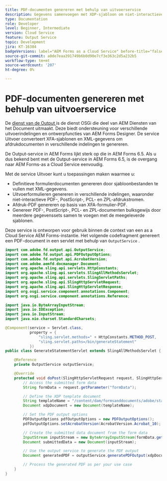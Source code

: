 ```yaml
---
title: PDF-documenten genereren met behulp van uitvoerservice
description: Gegevens samenvoegen met XDP-sjabloon om niet-interactieve PDF te genereren
type: Documentation
role: Developer
level: Beginner, Intermediate
version: Cloud Service
feature: Output Service
topic: Development
jira: KT-16384
badgeVersions: label="AEM Forms as a Cloud Service" before-title="false"
source-git-commit: a0de7eaa391749b6b0d90e7cf3e363c2d5a232b5
workflow-type: tm+mt
source-wordcount: '207'
ht-degree: 0%

---
```



# PDF-documenten genereren met behulp van uitvoerservice

De [ dienst van de Output ](https://javadoc.io/static/com.adobe.aem/aem-forms-sdk-api/2024.07.31.00-240800/com/adobe/fd/output/api/OutputService.html) is de dienst OSGi die deel van AEM Diensten van het Document uitmaakt. Deze biedt ondersteuning voor verschillende uitvoerindelingen en ontwerpfuncties van AEM Forms Designer. De service Uitvoer converteert XFA-sjablonen en XML-gegevens om afdrukdocumenten in verschillende indelingen te genereren.

De Output-service in AEM Forms lijkt sterk op die in AEM Forms 6.5. Als u dus bekend bent met de Output-service in AEM Forms 6.5, is de overgang naar AEM Forms-as a Cloud Service eenvoudig.

Met de service Uitvoer kunt u toepassingen maken waarmee u:

+ Definitieve formulierdocumenten genereren door sjabloonbestanden te vullen met XML-gegevens.
+ Uitvoerformulieren genereren in verschillende indelingen, waaronder niet-interactieve PDF-, PostScript-, PCL- en ZPL-afdrukstromen.
+ Afdruk-PDF genereren op basis van XFA-formulier-PDF.
+ Genereer PDF-, PostScript-, PCL- en ZPL-documenten bulksgewijs door meerdere gegevenssets samen te voegen met de meegeleverde sjablonen.

Deze service is ontworpen voor gebruik binnen de context van een as a Cloud Service AEM Forms-instantie. Het volgende codefragment genereert een PDF-document in een servlet met behulp van `OutputService` .

```java
import com.adobe.fd.output.api.OutputService;
import com.adobe.fd.output.api.PDFOutputOptions;
import com.adobe.fd.output.api.AcrobatVersion;
import com.adobe.aemfd.docmanager.Document;
import org.apache.sling.api.servlets.HttpConstants;
import org.apache.sling.api.servlets.SlingAllMethodsServlet;
import org.apache.sling.api.servlets.SlingServletPaths;
import org.apache.sling.api.SlingHttpServletRequest;
import org.apache.sling.api.SlingHttpServletResponse;
import org.osgi.service.component.annotations.Component;
import org.osgi.service.component.annotations.Reference;

import java.io.ByteArrayInputStream;
import java.io.IOException;
import java.io.InputStream;
import java.nio.charset.StandardCharsets;

@Component(service = Servlet.class,
           property = {
               "sling.servlet.methods=" + HttpConstants.METHOD_POST,
               "sling.servlet.paths=/bin/generateStatement"
           })
public class GenerateStatementServlet extends SlingAllMethodsServlet {

    @Reference
    private OutputService outputService;

    @Override
    protected void doPost(SlingHttpServletRequest request, SlingHttpServletResponse response) throws IOException {
        // Access the submitted form data
        String formData = request.getParameter("formData");

        // Define the XDP template document
        String templateName = "/content/dam/formsanddocuments/adobe/statement.xdp";
        Document xdpDocument = new Document(templateName);

        // Set the PDF output options
        PDFOutputOptions pdfOutputOptions = new PDFOutputOptions();
        pdfOutputOptions.setAcrobatVersion(AcrobatVersion.Acrobat_10);

        // Create the submitted data document from the form data
        InputStream inputStream = new ByteArrayInputStream(formData.getBytes(StandardCharsets.UTF_8));
        Document submittedData = new Document(inputStream);

        // Use the output service to generate the PDF output
        Document generatedPDF = outputService.generatePDFOutput(xdpDocument, submittedData, pdfOutputOptions);

        // Process the generated PDF as per your use case        
    }
}
```
